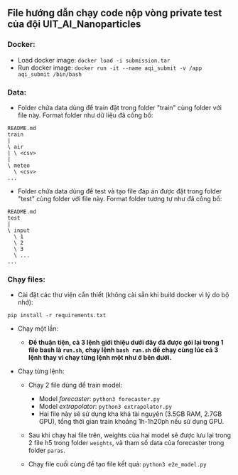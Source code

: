 ## File hướng dẫn chạy code nộp vòng private test của đội UIT_AI_Nanoparticles

### Docker:

- Load docker image: `docker load -i submission.tar`
- Run docker image: `docker run -it --name aqi_submit -v /app aqi_submit /bin/bash`

### Data:
- Folder chứa data dùng để train đặt trong folder "train" cùng folder với file này. Format folder như dữ liệu đã công bố:
```
README.md
train
|
\ air
| \ <csv>
|
\ meteo
  \ <csv>
...
```

- Folder chứa data dùng để test và tạo file đáp án được đặt trong folder "test" cùng folder với file này. Format folder tương tự như đã công bố:
```
README.md
test
|
\ input
  \ 1
  \ 2
  \ 3
  \ ...
...
```

### Chạy files:
- Cài đặt các thư viện cần thiết (không cài sẵn khi build docker vì lý do bộ nhớ):
```
pip install -r requirements.txt
```

- Chạy một lần:
    + __Để thuận tiện, cả 3 lệnh giới thiệu dưới đây đã được gói lại trong 1 file bash là `run.sh`, chạy lệnh `bash run.sh` để chạy cùng lúc cả 3 lệnh thay vì chạy từng lệnh một như ở bên dưới.__

- Chạy từng lệnh:
    - Chạy 2 file dùng để train model:
        + Model _forecaster_: `python3 forecaster.py`
        + Model _extrapolator_: `python3 extrapolator.py`
        + Hai file này sẽ sử dụng kha khá tài nguyên (3.5GB RAM, 2.7GB GPU), tổng thời gian train khoảng 1h-1h20ph nếu sử dụng GPU.

    - Sau khi chạy hai file trên, weights của hai model sẽ được lưu lại trong 2 file h5 trong folder `weights`, và tham số data của forecaster trong folder `paras`.

    - Chạy file cuối cùng để tạo file kết quả: `python3 e2e_model.py`
